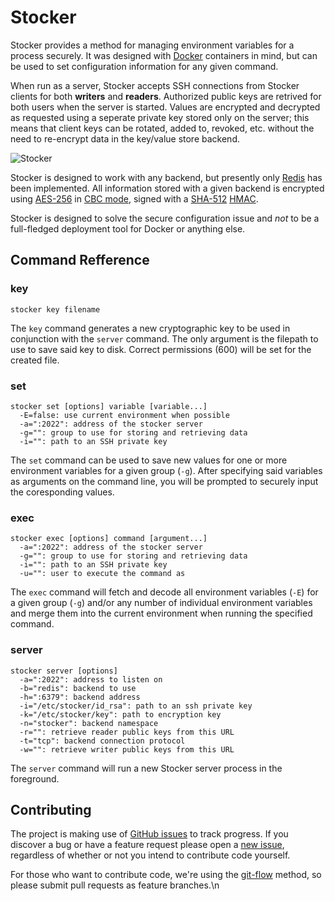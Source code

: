 # Stocker

Stocker provides a method for managing environment variables for a process securely. It was designed with [Docker](https://www.docker.io/) containers in mind, but can be used to set configuration information for any given command.

When run as a server, Stocker accepts SSH connections from Stocker clients for both **writers** and **readers**. Authorized public keys are retrived for both users when the server is started. Values are encrypted and decrypted as requested using a seperate private key stored only on the server; this means that client keys can be rotated, added to, revoked, etc. without the need to re-encrypt data in the key/value store backend.

![Stocker](https://s3.amazonaws.com/newsdev-pub/info/stocker/stocker.svg)

Stocker is designed to work with any backend, but presently only [Redis](http://redis.io/) has been implemented. All information stored with a given backend is encrypted using [AES-256](http://en.wikipedia.org/wiki/Advanced_Encryption_Standard) in [CBC mode](http://en.wikipedia.org/wiki/Block_cipher_mode_of_operation#Cipher-block_chaining_.28CBC.29), signed with a [SHA-512](http://en.wikipedia.org/wiki/SHA-2) [HMAC](http://en.wikipedia.org/wiki/Hash-based_message_authentication_code).

Stocker is designed to solve the secure configuration issue and *not* to be a full-fledged deployment tool for Docker or anything else.


## Command Refference

### key

```
stocker key filename
```

The `key` command generates a new cryptographic key to be used in conjunction with the `server` command. The only argument is the filepath to use to save said key to disk. Correct permissions (600) will be set for the created file.

### set

```
stocker set [options] variable [variable...]
  -E=false: use current environment when possible
  -a=":2022": address of the stocker server
  -g="": group to use for storing and retrieving data
  -i="": path to an SSH private key
```

The `set` command can be used to save new values for one or more environment variables for a given group (`-g`). After specifying said variables as arguments on the command line, you will be prompted to securely input the coresponding values.

### exec

```
stocker exec [options] command [argument...]
  -a=":2022": address of the stocker server
  -g="": group to use for storing and retrieving data
  -i="": path to an SSH private key
  -u="": user to execute the command as
```

The `exec` command will fetch and decode all environment variables (`-E`) for a given group (`-g`) and/or any number of individual environment variables and merge them into the current environment when running the specified command.

### server

```
stocker server [options]
  -a=":2022": address to listen on
  -b="redis": backend to use
  -h=":6379": backend address
  -i="/etc/stocker/id_rsa": path to an ssh private key
  -k="/etc/stocker/key": path to encryption key
  -n="stocker": backend namespace
  -r="": retrieve reader public keys from this URL
  -t="tcp": backend connection protocol
  -w="": retrieve writer public keys from this URL

```

The `server` command will run a new Stocker server process in the foreground.

## Contributing

The project is making use of [GitHub issues](https://github.com/blog/831-issues-2-0-the-next-generation) to track progress. If you discover a bug or have a feature request please open a [new issue](https://github.com/buth/stocker/issues/new), regardless of whether or not you intend to contribute code yourself.

For those who want to contribute code, we're using the [git-flow](http://nvie.com/posts/a-successful-git-branching-model/) method, so please submit pull requests as feature branches.\n

